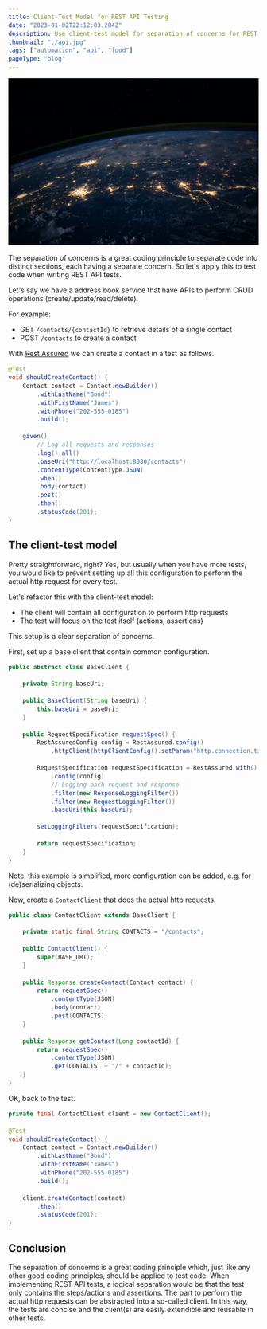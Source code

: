 ```yaml
---
title: Client-Test Model for REST API Testing
date: "2023-01-02T22:12:03.284Z"
description: Use client-test model for separation of concerns for REST API testing.
thumbnail: "./api.jpg"
tags: ["automation", "api", "food"]
pageType: "blog"
---
```


![Network](./api.jpg)

The separation of concerns is a great coding principle to separate code into distinct sections, each having a separate concern. So let's apply this to test code when writing REST API tests.

Let's say we have a address book service that have APIs to perform CRUD operations (create/update/read/delete).

For example:

- GET `/contacts/{contactId}` to retrieve details of a single contact
- POST `/contacts` to create a contact

With [Rest Assured](https://rest-assured.io/) we can create a contact in a test as follows.

```java
@Test
void shouldCreateContact() {
    Contact contact = Contact.newBuilder()
        .withLastName("Bond")
        .withFirstName("James")
        .withPhone("202-555-0185")
        .build();

    given()
        // Log all requests and responses
        .log().all()
        .baseUri("http://localhost:8080/contacts")
        .contentType(ContentType.JSON)
        .when()
        .body(contact)
        .post()
        .then()
        .statusCode(201);
}
```

## The client-test model

Pretty straightforward, right? Yes, but usually when you have more tests, you would like to prevent setting up all this configuration to perform the actual http request for every test.

Let's refactor this with the client-test model:

- The client will contain all configuration to perform http requests
- The test will focus on the test itself (actions, assertions)

This setup is a clear separation of concerns.

First, set up a base client that contain common configuration.

```java
public abstract class BaseClient {

    private String baseUri;

    public BaseClient(String baseUri) {
        this.baseUri = baseUri;
    }

    public RequestSpecification requestSpec() {
        RestAssuredConfig config = RestAssured.config()
            .httpClient(httpClientConfig().setParam("http.connection.timeout", 10000));

        RequestSpecification requestSpecification = RestAssured.with()
            .config(config)
            // Logging each request and response
            .filter(new ResponseLoggingFilter())
            .filter(new RequestLoggingFilter())
            .baseUri(this.baseUri);

        setLoggingFilters(requestSpecification);

        return requestSpecification;
    }
}
```

Note: this example is simplified, more configuration can be added, e.g. for (de)serializing objects.

Now, create a `ContactClient` that does the actual http requests.

```java
public class ContactClient extends BaseClient {

    private static final String CONTACTS = "/contacts";

    public ContactClient() {
        super(BASE_URI);
    }

    public Response createContact(Contact contact) {
        return requestSpec()
            .contentType(JSON)
            .body(contact)
            .post(CONTACTS);
    }

    public Response getContact(Long contactId) {
        return requestSpec()
            .contentType(JSON)
            .get(CONTACTS  + "/" + contactId);
    }
}
```

OK, back to the test.

```java
private final ContactClient client = new ContactClient();

@Test
void shouldCreateContact() {
    Contact contact = Contact.newBuilder()
        .withLastName("Bond")
        .withFirstName("James")
        .withPhone("202-555-0185")
        .build();

    client.createContact(contact)
        .then()
        .statusCode(201);
}
```

## Conclusion

The separation of concerns is a great coding principle which, just like any other good coding principles, should be applied to test code. When implementing REST API tests, a logical separation would be that the test only contains the steps/actions and assertions. The part to perform the actual http requests can be abstracted into a so-called client. In this way, the tests are concise and the client(s) are easily extendible and reusable in other tests.
